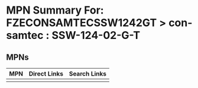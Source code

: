 



# MPN Summary For: FZECONSAMTECSSW1242GT > con-samtec : SSW-124-02-G-T

## MPNs
  

|MPN|Direct Links|Search Links|
| :--- | :--- | :--- |
||||
